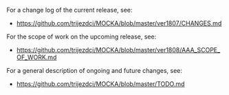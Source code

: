 For a change log of the current release, see:
* https://github.com/trijezdci/MOCKA/blob/master/ver1807/CHANGES.md

For the scope of work on the upcoming release, see:
* https://github.com/trijezdci/MOCKA/blob/master/ver1808/AAA_SCOPE_OF_WORK.md

For a general description of ongoing and future changes, see:
* https://github.com/trijezdci/MOCKA/blob/master/TODO.md

